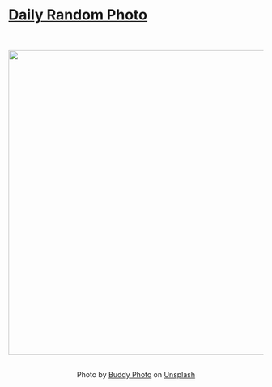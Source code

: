 # [Daily Random Photo](https://www.dailyrandomphoto.com/)

<div align="center">
  <br>
  <br>
  <a href="https://www.dailyrandomphoto.com/p/2025/2025-05-29/"><img src="https://images.unsplash.com/photo-1745563115146-aec349b7cadf?crop=entropy&cs=tinysrgb&fit=max&fm=jpg&ixid=M3w3NzUwOHwwfDF8cmFuZG9tfHx8fHx8fHx8MTc0ODQ3OTY1OHw&ixlib=rb-4.1.0&q=80&w=1080" width="600px"></a>
  <br>
  <br>
  <p class="has-text-grey">Photo by <a href="https://unsplash.com/@stbuddyp?utm_source=Daily%20Random%20Photo&amp;utm_medium=referral" target="_blank" rel="noopener noreferrer">Buddy Photo</a> on <a href="https://unsplash.com/photos/beautiful-cherry-blossoms-bloom-against-a-sky-omxwwtNse3k?utm_source=Daily%20Random%20Photo&amp;utm_medium=referral" target="_blank" rel="noopener noreferrer">Unsplash</a></p>
</div>
